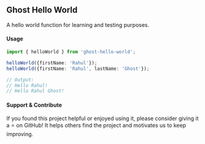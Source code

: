 ## Ghost Hello World
A hello world function for learning and testing purposes.

#### Usage
```ts
import { helloWorld } from 'ghost-hello-world';

helloWorld({firstName: 'Rahul'});
helloWorld({firstName: 'Rahul', lastName: 'Ghost'});

// Output:
// Hello Rahul!
// Hello Rahul Ghost!
```

#### Support & Contribute
If you found this project helpful or enjoyed using it, please consider giving it a ⭐️ on GitHub! It helps others find the project and motivates us to keep improving.
